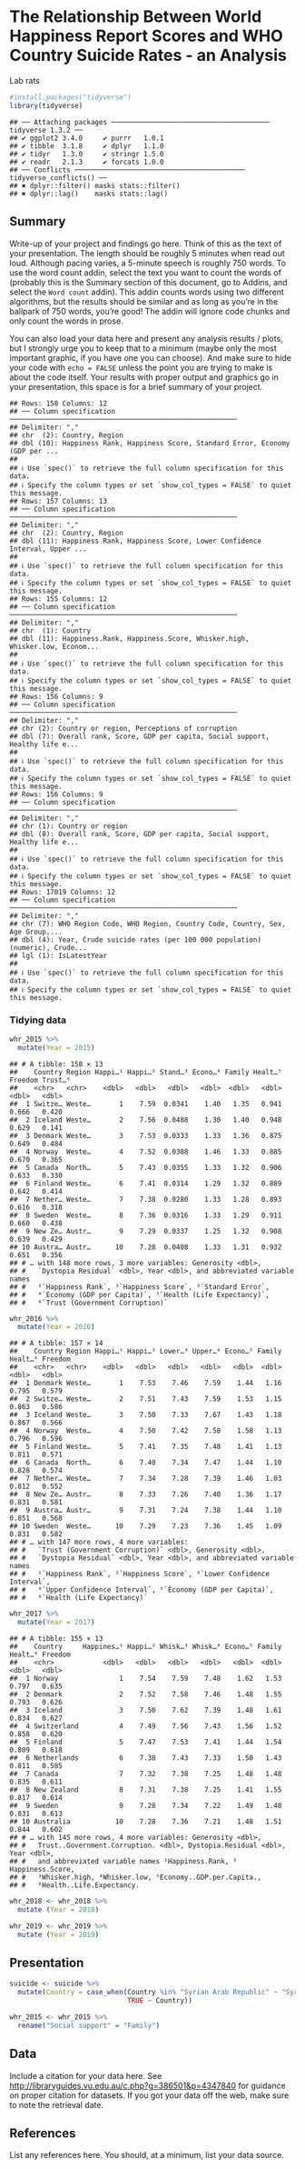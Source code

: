 The Relationship Between World Happiness Report Scores and WHO Country
Suicide Rates - an Analysis
================
Lab rats

``` r
#install.packages("tidyverse")
library(tidyverse)
```

    ## ── Attaching packages ─────────────────────────────────────── tidyverse 1.3.2 ──
    ## ✔ ggplot2 3.4.0     ✔ purrr   1.0.1
    ## ✔ tibble  3.1.8     ✔ dplyr   1.1.0
    ## ✔ tidyr   1.3.0     ✔ stringr 1.5.0
    ## ✔ readr   2.1.3     ✔ forcats 1.0.0
    ## ── Conflicts ────────────────────────────────────────── tidyverse_conflicts() ──
    ## ✖ dplyr::filter() masks stats::filter()
    ## ✖ dplyr::lag()    masks stats::lag()

## Summary

Write-up of your project and findings go here. Think of this as the text
of your presentation. The length should be roughly 5 minutes when read
out loud. Although pacing varies, a 5-minute speech is roughly 750
words. To use the word count addin, select the text you want to count
the words of (probably this is the Summary section of this document, go
to Addins, and select the `Word count` addin). This addin counts words
using two different algorithms, but the results should be similar and as
long as you’re in the ballpark of 750 words, you’re good! The addin will
ignore code chunks and only count the words in prose.

You can also load your data here and present any analysis results /
plots, but I strongly urge you to keep that to a minimum (maybe only the
most important graphic, if you have one you can choose). And make sure
to hide your code with `echo = FALSE` unless the point you are trying to
make is about the code itself. Your results with proper output and
graphics go in your presentation, this space is for a brief summary of
your project.

    ## Rows: 158 Columns: 12
    ## ── Column specification ────────────────────────────────────────────────────────
    ## Delimiter: ","
    ## chr  (2): Country, Region
    ## dbl (10): Happiness Rank, Happiness Score, Standard Error, Economy (GDP per ...
    ## 
    ## ℹ Use `spec()` to retrieve the full column specification for this data.
    ## ℹ Specify the column types or set `show_col_types = FALSE` to quiet this message.
    ## Rows: 157 Columns: 13
    ## ── Column specification ────────────────────────────────────────────────────────
    ## Delimiter: ","
    ## chr  (2): Country, Region
    ## dbl (11): Happiness Rank, Happiness Score, Lower Confidence Interval, Upper ...
    ## 
    ## ℹ Use `spec()` to retrieve the full column specification for this data.
    ## ℹ Specify the column types or set `show_col_types = FALSE` to quiet this message.
    ## Rows: 155 Columns: 12
    ## ── Column specification ────────────────────────────────────────────────────────
    ## Delimiter: ","
    ## chr  (1): Country
    ## dbl (11): Happiness.Rank, Happiness.Score, Whisker.high, Whisker.low, Econom...
    ## 
    ## ℹ Use `spec()` to retrieve the full column specification for this data.
    ## ℹ Specify the column types or set `show_col_types = FALSE` to quiet this message.
    ## Rows: 156 Columns: 9
    ## ── Column specification ────────────────────────────────────────────────────────
    ## Delimiter: ","
    ## chr (2): Country or region, Perceptions of corruption
    ## dbl (7): Overall rank, Score, GDP per capita, Social support, Healthy life e...
    ## 
    ## ℹ Use `spec()` to retrieve the full column specification for this data.
    ## ℹ Specify the column types or set `show_col_types = FALSE` to quiet this message.
    ## Rows: 156 Columns: 9
    ## ── Column specification ────────────────────────────────────────────────────────
    ## Delimiter: ","
    ## chr (1): Country or region
    ## dbl (8): Overall rank, Score, GDP per capita, Social support, Healthy life e...
    ## 
    ## ℹ Use `spec()` to retrieve the full column specification for this data.
    ## ℹ Specify the column types or set `show_col_types = FALSE` to quiet this message.
    ## Rows: 17019 Columns: 12
    ## ── Column specification ────────────────────────────────────────────────────────
    ## Delimiter: ","
    ## chr (7): WHO Region Code, WHO Region, Country Code, Country, Sex, Age Group,...
    ## dbl (4): Year, Crude suicide rates (per 100 000 population) (numeric), Crude...
    ## lgl (1): IsLatestYear
    ## 
    ## ℹ Use `spec()` to retrieve the full column specification for this data.
    ## ℹ Specify the column types or set `show_col_types = FALSE` to quiet this message.

### Tidying data

``` r
whr_2015 %>%
  mutate(Year = 2015)
```

    ## # A tibble: 158 × 13
    ##    Country Region Happi…¹ Happi…² Stand…³ Econo…⁴ Family Healt…⁵ Freedom Trust…⁶
    ##    <chr>   <chr>    <dbl>   <dbl>   <dbl>   <dbl>  <dbl>   <dbl>   <dbl>   <dbl>
    ##  1 Switze… Weste…       1    7.59  0.0341    1.40   1.35   0.941   0.666   0.420
    ##  2 Iceland Weste…       2    7.56  0.0488    1.30   1.40   0.948   0.629   0.141
    ##  3 Denmark Weste…       3    7.53  0.0333    1.33   1.36   0.875   0.649   0.484
    ##  4 Norway  Weste…       4    7.52  0.0388    1.46   1.33   0.885   0.670   0.365
    ##  5 Canada  North…       5    7.43  0.0355    1.33   1.32   0.906   0.633   0.330
    ##  6 Finland Weste…       6    7.41  0.0314    1.29   1.32   0.889   0.642   0.414
    ##  7 Nether… Weste…       7    7.38  0.0280    1.33   1.28   0.893   0.616   0.318
    ##  8 Sweden  Weste…       8    7.36  0.0316    1.33   1.29   0.911   0.660   0.438
    ##  9 New Ze… Austr…       9    7.29  0.0337    1.25   1.32   0.908   0.639   0.429
    ## 10 Austra… Austr…      10    7.28  0.0408    1.33   1.31   0.932   0.651   0.356
    ## # … with 148 more rows, 3 more variables: Generosity <dbl>,
    ## #   `Dystopia Residual` <dbl>, Year <dbl>, and abbreviated variable names
    ## #   ¹​`Happiness Rank`, ²​`Happiness Score`, ³​`Standard Error`,
    ## #   ⁴​`Economy (GDP per Capita)`, ⁵​`Health (Life Expectancy)`,
    ## #   ⁶​`Trust (Government Corruption)`

``` r
whr_2016 %>%
  mutate(Year = 2016)
```

    ## # A tibble: 157 × 14
    ##    Country Region Happi…¹ Happi…² Lower…³ Upper…⁴ Econo…⁵ Family Healt…⁶ Freedom
    ##    <chr>   <chr>    <dbl>   <dbl>   <dbl>   <dbl>   <dbl>  <dbl>   <dbl>   <dbl>
    ##  1 Denmark Weste…       1    7.53    7.46    7.59    1.44   1.16   0.795   0.579
    ##  2 Switze… Weste…       2    7.51    7.43    7.59    1.53   1.15   0.863   0.586
    ##  3 Iceland Weste…       3    7.50    7.33    7.67    1.43   1.18   0.867   0.566
    ##  4 Norway  Weste…       4    7.50    7.42    7.58    1.58   1.13   0.796   0.596
    ##  5 Finland Weste…       5    7.41    7.35    7.48    1.41   1.13   0.811   0.571
    ##  6 Canada  North…       6    7.40    7.34    7.47    1.44   1.10   0.828   0.574
    ##  7 Nether… Weste…       7    7.34    7.28    7.39    1.46   1.03   0.812   0.552
    ##  8 New Ze… Austr…       8    7.33    7.26    7.40    1.36   1.17   0.831   0.581
    ##  9 Austra… Austr…       9    7.31    7.24    7.38    1.44   1.10   0.851   0.568
    ## 10 Sweden  Weste…      10    7.29    7.23    7.36    1.45   1.09   0.831   0.582
    ## # … with 147 more rows, 4 more variables:
    ## #   `Trust (Government Corruption)` <dbl>, Generosity <dbl>,
    ## #   `Dystopia Residual` <dbl>, Year <dbl>, and abbreviated variable names
    ## #   ¹​`Happiness Rank`, ²​`Happiness Score`, ³​`Lower Confidence Interval`,
    ## #   ⁴​`Upper Confidence Interval`, ⁵​`Economy (GDP per Capita)`,
    ## #   ⁶​`Health (Life Expectancy)`

``` r
whr_2017 %>%
  mutate(Year = 2017)
```

    ## # A tibble: 155 × 13
    ##    Country     Happines…¹ Happi…² Whisk…³ Whisk…⁴ Econo…⁵ Family Healt…⁶ Freedom
    ##    <chr>            <dbl>   <dbl>   <dbl>   <dbl>   <dbl>  <dbl>   <dbl>   <dbl>
    ##  1 Norway               1    7.54    7.59    7.48    1.62   1.53   0.797   0.635
    ##  2 Denmark              2    7.52    7.58    7.46    1.48   1.55   0.793   0.626
    ##  3 Iceland              3    7.50    7.62    7.39    1.48   1.61   0.834   0.627
    ##  4 Switzerland          4    7.49    7.56    7.43    1.56   1.52   0.858   0.620
    ##  5 Finland              5    7.47    7.53    7.41    1.44   1.54   0.809   0.618
    ##  6 Netherlands          6    7.38    7.43    7.33    1.50   1.43   0.811   0.585
    ##  7 Canada               7    7.32    7.38    7.25    1.48   1.48   0.835   0.611
    ##  8 New Zealand          8    7.31    7.38    7.25    1.41   1.55   0.817   0.614
    ##  9 Sweden               9    7.28    7.34    7.22    1.49   1.48   0.831   0.613
    ## 10 Australia           10    7.28    7.36    7.21    1.48   1.51   0.844   0.602
    ## # … with 145 more rows, 4 more variables: Generosity <dbl>,
    ## #   Trust..Government.Corruption. <dbl>, Dystopia.Residual <dbl>, Year <dbl>,
    ## #   and abbreviated variable names ¹​Happiness.Rank, ²​Happiness.Score,
    ## #   ³​Whisker.high, ⁴​Whisker.low, ⁵​Economy..GDP.per.Capita.,
    ## #   ⁶​Health..Life.Expectancy.

``` r
whr_2018 <- whr_2018 %>% 
  mutate (Year = 2018)
```

``` r
whr_2019 <- whr_2019 %>% 
  mutate (Year = 2019)
```

## Presentation

``` r
suicide <- suicide %>%
  mutate(Country = case_when(Country %in% "Syrian Arab Republic" ~ "Syria",
                             TRUE ~ Country))

whr_2015 <- whr_2015 %>%
  rename("Social support" = "Family")
```

## Data

Include a citation for your data here. See
<http://libraryguides.vu.edu.au/c.php?g=386501&p=4347840> for guidance
on proper citation for datasets. If you got your data off the web, make
sure to note the retrieval date.

## References

List any references here. You should, at a minimum, list your data
source.
